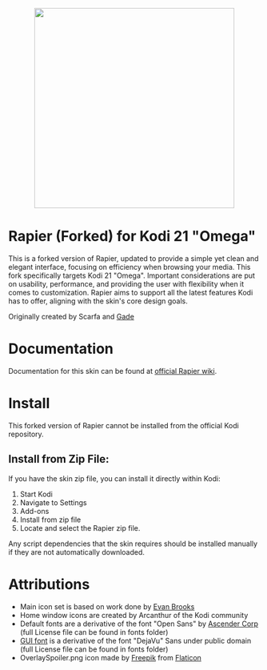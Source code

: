 <p align="center"><img src="http://inlinestudio.dk/xtra/kodi/logo-crop.png" width="400" align="middle"></p>

# Rapier (Forked) for Kodi 21 "Omega"

This is a forked version of Rapier, updated to provide a simple yet clean and elegant interface, focusing on efficiency when browsing your media. This fork specifically targets Kodi 21 "Omega". Important considerations are put on usability, performance, and providing the user with flexibility when it comes to customization. Rapier aims to support all the latest features Kodi has to offer, aligning with the skin's core design goals.

Originally created by Scarfa and [Gade](https://github.com/gade01)

# Documentation
Documentation for this skin can be found at [official Rapier wiki](https://github.com/gade01/Rapier/wiki).

# Install
This forked version of Rapier cannot be installed from the official Kodi repository.

## Install from Zip File:
If you have the skin zip file, you can install it directly within Kodi:

1. Start Kodi
2. Navigate to Settings
3. Add-ons
4. Install from zip file
5. Locate and select the Rapier zip file.

Any script dependencies that the skin requires should be installed manually if they are not automatically downloaded.

# Attributions

- Main icon set is based on work done by [Evan Brooks](http://brsev.com)
- Home window icons are created by Arcanthur of the Kodi community
- Default fonts are a derivative of the font "Open Sans" by [Ascender Corp](http://www.ascendercorp.com/) (full License file can be found in fonts folder)
- [GUI font](http://dejavu-fonts.org/wiki/Main_Page) is a derivative of the font "DejaVu" Sans under public domain (full License file can be found in fonts folder)
- OverlaySpoiler.png icon made by [Freepik](www.freepik.com) from [Flaticon](https://www.flaticon.com)